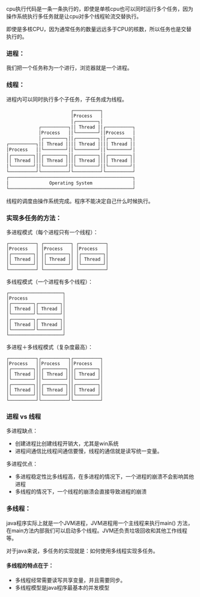 cpu执行代码是一条一条执行的，即使是单核cpu也可以同时运行多个任务，因为操作系统执行多任务就是让cpu对多个线程轮流交替执行。

即使是多核CPU，因为通常任务的数量远远多于CPU的核数，所以任务也是交替执行的。

### 进程：

我们把一个任务称为一个进行，浏览器就是一个进程。

### 线程：

进程内可以同时执行多个子任务，子任务成为线程。

```bash
                        ┌──────────┐
                        │Process   │
                        │┌────────┐│
            ┌──────────┐││ Thread ││┌──────────┐
            │Process   ││└────────┘││Process   │
            │┌────────┐││┌────────┐││┌────────┐│
┌──────────┐││ Thread ││││ Thread ││││ Thread ││
│Process   ││└────────┘││└────────┘││└────────┘│
│┌────────┐││┌────────┐││┌────────┐││┌────────┐│
││ Thread ││││ Thread ││││ Thread ││││ Thread ││
│└────────┘││└────────┘││└────────┘││└────────┘│
└──────────┘└──────────┘└──────────┘└──────────┘
┌──────────────────────────────────────────────┐
│               Operating System               │
└──────────────────────────────────────────────┘
```

线程的调度由操作系统完成。程序不能决定自己什么时候执行。

### 实现多任务的方法：

多进程模式（每个进程只有一个线程）：

```ascii
┌──────────┐ ┌──────────┐ ┌──────────┐
│Process   │ │Process   │ │Process   │
│┌────────┐│ │┌────────┐│ │┌────────┐│
││ Thread ││ ││ Thread ││ ││ Thread ││
│└────────┘│ │└────────┘│ │└────────┘│
└──────────┘ └──────────┘ └──────────┘
```

多线程模式（一个进程有多个线程）：

```ascii
┌────────────────────┐
│Process             │
│┌────────┐┌────────┐│
││ Thread ││ Thread ││
│└────────┘└────────┘│
│┌────────┐┌────────┐│
││ Thread ││ Thread ││
│└────────┘└────────┘│
└────────────────────┘
```

多进程＋多线程模式（复杂度最高）：

```ascii
┌──────────┐┌──────────┐┌──────────┐
│Process   ││Process   ││Process   │
│┌────────┐││┌────────┐││┌────────┐│
││ Thread ││││ Thread ││││ Thread ││
│└────────┘││└────────┘││└────────┘│
│┌────────┐││┌────────┐││┌────────┐│
││ Thread ││││ Thread ││││ Thread ││
│└────────┘││└────────┘││└────────┘│
└──────────┘└──────────┘└──────────┘
```

### 进程 vs 线程

多进程缺点：

- 创建进程比创建线程开销大，尤其是win系统
- 进程间通信比线程间通信要慢，线程的通信就是读写统一变量。

多进程优点：

- 多进程稳定性比多线程高，在多进程的情况下，一个进程的崩溃不会影响其他进程
- 多线程的情况下，一个线程的崩溃会直接导致进程的崩溃

### 多线程：

java程序实际上就是一个JVM进程，JVM进程用一个主线程来执行main() 方法，在main方法内部我们可以启动多个线程。JVM还负责垃圾回收和其他工作线程等。

对于java来说，多任务的实现就是：如何使用多线程实现多任务。

#### 多线程的特点在于：

- 多线程经常需要读写共享变量，并且需要同步。
- 多线程模型是java程序最基本的并发模型